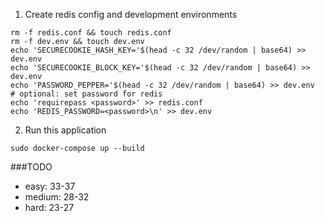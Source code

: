 1. Create redis config and development environments
```shell
rm -f redis.conf && touch redis.conf
rm -f dev.env && touch dev.env
echo 'SECURECOOKIE_HASH_KEY='$(head -c 32 /dev/random | base64) >> dev.env
echo 'SECURECOOKIE_BLOCK_KEY='$(head -c 32 /dev/random | base64) >> dev.env
echo 'PASSWORD_PEPPER='$(head -c 32 /dev/random | base64) >> dev.env
# optional: set password for redis
echo 'requirepass <password>' >> redis.conf
echo 'REDIS_PASSWORD=<password>\n' >> dev.env
```

2. Run this application
```shell
sudo docker-compose up --build
```

###TODO

- easy: 33-37
- medium: 28-32
- hard: 23-27